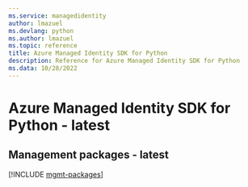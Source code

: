 ```yaml
---
ms.service: managedidentity
author: lmazuel
ms.devlang: python
ms.author: lmazuel
ms.topic: reference
title: Azure Managed Identity SDK for Python
description: Reference for Azure Managed Identity SDK for Python
ms.data: 10/28/2022
---
```

# Azure Managed Identity SDK for Python - latest

## Management packages - latest
[!INCLUDE [mgmt-packages](managed-identity-mgmt-index.md)]